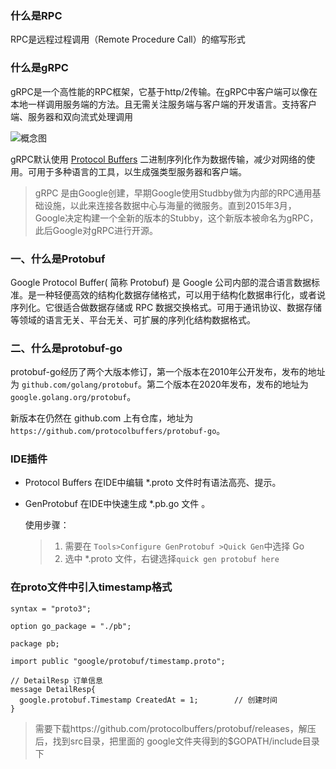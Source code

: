 ### 什么是RPC

RPC是远程过程调用（Remote Procedure Call）的缩写形式

### 什么是gRPC

gRPC是一个高性能的RPC框架，它基于http/2传输。在gRPC中客户端可以像在本地一样调用服务端的方法。且无需关注服务端与客户端的开发语言。支持客户端、服务器和双向流式处理调用

![概念图](https://grpc.io/img/landing-2.svg)

gRPC默认使用 [Protocol Buffers](https://developers.google.com/protocol-buffers/docs/overview) 二进制序列化作为数据传输，减少对网络的使用。可用于多种语言的工具，以生成强类型服务器和客户端。

> gRPC 是由Google创建，早期Google使用Studbby做为内部的RPC通用基础设施，以此来连接各数据中心与海量的微服务。直到2015年3月，Google决定构建一个全新的版本的Stubby，这个新版本被命名为gRPC，此后Google对gRPC进行开源。



### 一、什么是Protobuf

Google Protocol Buffer( 简称 Protobuf) 是 Google 公司内部的混合语言数据标准。是一种轻便高效的结构化数据存储格式，可以用于结构化数据串行化，或者说序列化。它很适合做数据存储或 RPC 数据交换格式。可用于通讯协议、数据存储等领域的语言无关、平台无关、可扩展的序列化结构数据格式。

### 二、什么是protobuf-go

protobuf-go经历了两个大版本修订，第一个版本在2010年公开发布，发布的地址为 `github.com/golang/protobuf`。第二个版本在2020年发布，发布的地址为 `google.golang.org/protobuf`。

新版本在仍然在 github.com 上有仓库，地址为 `https://github.com/protocolbuffers/protobuf-go`。



### IDE插件

-  Protocol Buffers 在IDE中编辑 *.proto 文件时有语法高亮、提示。

- GenProtobuf  在IDE中快速生成 *.pb.go 文件 。

  使用步骤：

  > 1. 需要在 `Tools>Configure GenProtobuf >Quick Gen`中选择 Go
  > 2. 选中 *.proto 文件，右键选择`quick gen protobuf here`


### 在proto文件中引入timestamp格式
```
syntax = "proto3";  
  
option go_package = "./pb";  
  
package pb;  
  
import public "google/protobuf/timestamp.proto";

// DetailResp 订单信息  
message DetailResp{  
  google.protobuf.Timestamp CreatedAt = 1;        // 创建时间  
}
```
> 需要下载https://github.com/protocolbuffers/protobuf/releases，解压后，找到src目录，把里面的 google文件夹得到的$GOPATH/include目录下